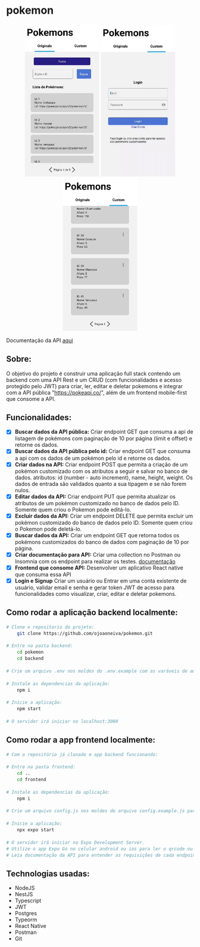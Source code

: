 # pokemon

<p align="center">
  <img src="./frontend/assets/1.gif" alt="project gif" width="200">
  <img src="./frontend/assets/2.gif" alt="project gif" width="200">
  <img src="./frontend/assets/3.gif" alt="project gif" width="200">
</p>

Documentação da API [aqui](https://documenter.getpostman.com/view/27685475/2s9YR9aDTu)

## Sobre:
O objetivo do projeto é construir uma aplicação full stack contendo um backend com uma API Rest e um CRUD (com funcionalidades e acesso protegido pelo JWT) para criar, ler, editar e deletar pokemons e integrar com a API pública "https://pokeapi.co/", além de um frontend mobile-first que consome a API.

## Funcionalidades:
- [x]  <strong>Buscar dados da API pública:</strong> Criar endpoint GET que consuma a api de listagem de pokémons com paginação de 10 por página (limit e offset) e retorne os dados.
- [x]  <strong>Buscar dados da API pública pelo id:</strong> Criar endpoint GET que consuma a api com os dados de um pokémon pelo id e retorne os dados.
- [x]  <strong>Criar dados na API:</strong> Criar endpoint POST que permita a criação de um pokémon customizado com os atributos a seguir e salvar no banco de dados. atributos: id (number - auto increment), name, height, weight. Os dados de entrada são validados quanto a sua tipagem e se não forem nulos.
- [x]  <strong>Editar dados da API:</strong> Criar endpoint PUT que permita atualizar os atributos de um pokémon customizado no banco de dados pelo ID. Somente quem criou o Pokemon pode editá-lo.
- [x]  <strong>Excluir dados da API:</strong> Criar um endpoint DELETE que permita excluir um pokémon customizado do banco de dados pelo ID. Somente quem criou o Pokemon pode deletá-lo.
- [x]  <strong>Buscar dados da API:</strong> Criar um endpoint GET que retorna todos os pokémons customizados do banco de dados com paginação de 10 por página. 
- [x]  <strong>Criar documentação para API:</strong> Criar uma collection no Postman ou Insomnia com os endpoint para realizar os testes. [documentação](https://documenter.getpostman.com/view/27685475/2s9YR9aDTu)
- [x]  <strong>Frontend que consome API:</strong> Desenvolver um aplicativo React native que consuma essa API
- [x]   <strong>Login e Signup</strong> Criar um usuário ou Entrar em uma conta existente de usuário, validar email e senha e gerar token JWT de acesso para funcionalidades como visualizar, criar, editar e deletar pokemons.

## Como rodar a aplicação backend localmente:

```bash
# Clone o repositorio do projeto:
    git clone https://github.com/ojoaoneiva/pokemon.git

# Entre na pasta backend:
    cd pokemon
    cd backend

# Crie um arquivo .env nos moldes do .env.example com as varáveis de ambiente:

# Instale as dependencias da aplicação:
    npm i

# Inicie a aplicação:
    npm start

# O servidor irá iniciar no localhost:3000

```

## Como rodar a app frontend localmente:

```bash
# Com o repositório já clonado e app backend funcionando:

# Entre na pasta frontend:
    cd ..
    cd frontend

# Instale as dependencias da aplicação:
    npm i

# Crie um arquivo config.js nos moldes do arquivo config.example.js para inserir variável de ambiente:

# Inicie a aplicação:
    npx expo start

# O servidor irá iniciar no Expo Development Server.
# Utilize o app Expo Go no celular android ou ios para ler o qrcode ou utilize um emulador para visualização no desketop
# Leia documentação da API para entender as requisições de cada endpoint.

```

## Technologias usadas:
- NodeJS
- NestJS
- Typescript
- JWT
- Postgres
- Typeorm
- React Native
- Postman
- Git
